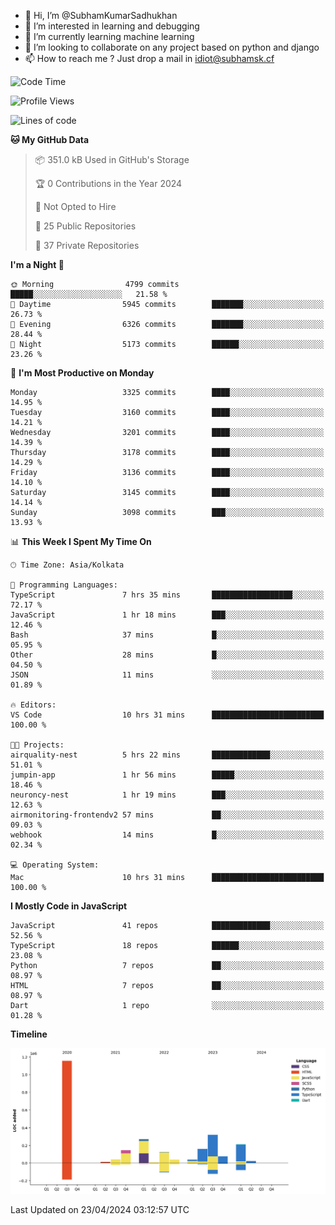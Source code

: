 - 👋 Hi, I’m @SubhamKumarSadhukhan
- 👀 I’m interested in learning and debugging
- 🌱 I’m currently learning machine learning
- 💞️ I’m looking to collaborate on any project based on python and django
- 📫 How to reach me ?
      Just drop a mail in idiot@subhamsk.cf

<!---
SubhamKumarSadhukhan/SubhamKumarSadhukhan is a ✨ special ✨ repository because its `README.md` (this file) appears on your GitHub profile.
You can click the Preview link to take a look at your changes.
--->


<!--START_SECTION:waka-->
![Code Time](http://img.shields.io/badge/Code%20Time-2%2C132%20hrs%2031%20mins-blue)

![Profile Views](http://img.shields.io/badge/Profile%20Views-0-blue)

![Lines of code](https://img.shields.io/badge/From%20Hello%20World%20I%27ve%20Written-2.6%20million%20lines%20of%20code-blue)

**🐱 My GitHub Data** 

> 📦 351.0 kB Used in GitHub's Storage 
 > 
> 🏆 0 Contributions in the Year 2024
 > 
> 🚫 Not Opted to Hire
 > 
> 📜 25 Public Repositories 
 > 
> 🔑 37 Private Repositories 
 > 
**I'm a Night 🦉** 

```text
🌞 Morning                4799 commits        █████░░░░░░░░░░░░░░░░░░░░   21.58 % 
🌆 Daytime                5945 commits        ███████░░░░░░░░░░░░░░░░░░   26.73 % 
🌃 Evening                6326 commits        ███████░░░░░░░░░░░░░░░░░░   28.44 % 
🌙 Night                  5173 commits        ██████░░░░░░░░░░░░░░░░░░░   23.26 % 
```
📅 **I'm Most Productive on Monday** 

```text
Monday                   3325 commits        ████░░░░░░░░░░░░░░░░░░░░░   14.95 % 
Tuesday                  3160 commits        ████░░░░░░░░░░░░░░░░░░░░░   14.21 % 
Wednesday                3201 commits        ████░░░░░░░░░░░░░░░░░░░░░   14.39 % 
Thursday                 3178 commits        ████░░░░░░░░░░░░░░░░░░░░░   14.29 % 
Friday                   3136 commits        ████░░░░░░░░░░░░░░░░░░░░░   14.10 % 
Saturday                 3145 commits        ████░░░░░░░░░░░░░░░░░░░░░   14.14 % 
Sunday                   3098 commits        ███░░░░░░░░░░░░░░░░░░░░░░   13.93 % 
```


📊 **This Week I Spent My Time On** 

```text
🕑︎ Time Zone: Asia/Kolkata

💬 Programming Languages: 
TypeScript               7 hrs 35 mins       ██████████████████░░░░░░░   72.17 % 
JavaScript               1 hr 18 mins        ███░░░░░░░░░░░░░░░░░░░░░░   12.46 % 
Bash                     37 mins             █░░░░░░░░░░░░░░░░░░░░░░░░   05.95 % 
Other                    28 mins             █░░░░░░░░░░░░░░░░░░░░░░░░   04.50 % 
JSON                     11 mins             ░░░░░░░░░░░░░░░░░░░░░░░░░   01.89 % 

🔥 Editors: 
VS Code                  10 hrs 31 mins      █████████████████████████   100.00 % 

🐱‍💻 Projects: 
airquality-nest          5 hrs 22 mins       █████████████░░░░░░░░░░░░   51.01 % 
jumpin-app               1 hr 56 mins        █████░░░░░░░░░░░░░░░░░░░░   18.46 % 
neuroncy-nest            1 hr 19 mins        ███░░░░░░░░░░░░░░░░░░░░░░   12.63 % 
airmonitoring-frontendv2 57 mins             ██░░░░░░░░░░░░░░░░░░░░░░░   09.03 % 
webhook                  14 mins             █░░░░░░░░░░░░░░░░░░░░░░░░   02.34 % 

💻 Operating System: 
Mac                      10 hrs 31 mins      █████████████████████████   100.00 % 
```

**I Mostly Code in JavaScript** 

```text
JavaScript               41 repos            █████████████░░░░░░░░░░░░   52.56 % 
TypeScript               18 repos            ██████░░░░░░░░░░░░░░░░░░░   23.08 % 
Python                   7 repos             ██░░░░░░░░░░░░░░░░░░░░░░░   08.97 % 
HTML                     7 repos             ██░░░░░░░░░░░░░░░░░░░░░░░   08.97 % 
Dart                     1 repo              ░░░░░░░░░░░░░░░░░░░░░░░░░   01.28 % 
```



**Timeline**

![Lines of Code chart](https://raw.githubusercontent.com/SubhamKumarSadhukhan/SubhamKumarSadhukhan/main/assets/bar_graph.png)


 Last Updated on 23/04/2024 03:12:57 UTC
<!--END_SECTION:waka-->
